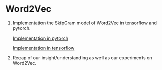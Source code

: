 # Word2Vec
<ol>
  <li>Implementation the SkipGram model of Word2Vec in tensorflow and pytorch.
    
[Implementation in pytorch](https://github.com/sonqt/RedNLP/blob/main/Word2vec/implementations/Pytorch_Skip_Gram.ipynb)
  
[Implementation in tensorflow](https://github.com/sonqt/RedNLP/blob/main/Word2vec/implementations/Tensorflow_Skip_Gram.ipynb)
    </li>
  <li>Recap of our insight/understanding as well as our experiments on Word2Vec.</li>
</ol>
